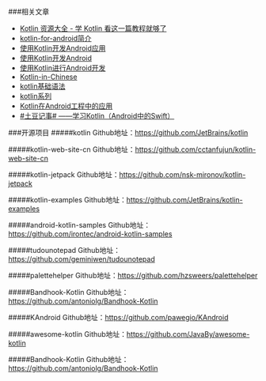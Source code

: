 ###相关文章
* [Kotlin 资源大全 - 学 Kotlin 看这一篇教程就够了](https://juejin.im/post/591dd9f544d904006c9fbb96)
* [kotlin-for-android简介](https://github.com/bboyfeiyu/android-tech-frontier/tree/master/androidweekly/kotlin-for-android%E7%AE%80%E4%BB%8B)
* [使用Kotlin开发Android应用](http://www.jianshu.com/p/b6a2cda2f806)
* [使用Kotlin开发Android](http://kymjs.com/code/2015/07/22/01/)
* [使用Kotlin进行Android开发](http://ragnraok.github.io/using-kotlin-to-write-android-app.html)
* [Kotlin-in-Chinese](https://huanglizhuo.gitbooks.io/kotlin-in-chinese/content/GettingStarted/Basic-Syntax.html)
* [kotlin基础语法](http://kymjs.com/code/2015/08/02/01/)
* [kotlin系列](http://www.cnblogs.com/tiantianbyconan/category/732921.html)
* [Kotlin在Android工程中的应用](http://www.jcodecraeer.com/a/anzhuokaifa/androidkaifa/2015/0701/3126.html)
* [#土豆记事# ——学习Kotlin（Android中的Swift）](http://segmentfault.com/a/1190000002984766)



###开源项目
#####kotlin
Github地址：https://github.com/JetBrains/kotlin

#####kotlin-web-site-cn
Github地址：https://github.com/cctanfujun/kotlin-web-site-cn

#####kotlin-jetpack
Github地址：https://github.com/nsk-mironov/kotlin-jetpack

#####kotlin-examples
Github地址：https://github.com/JetBrains/kotlin-examples

#####android-kotlin-samples
Github地址：https://github.com/irontec/android-kotlin-samples

#####tudounotepad
Github地址：https://github.com/geminiwen/tudounotepad

#####palettehelper
Github地址：https://github.com/hzsweers/palettehelper

#####Bandhook-Kotlin
Github地址：https://github.com/antoniolg/Bandhook-Kotlin

#####KAndroid
Github地址：https://github.com/pawegio/KAndroid

#####awesome-kotlin
Github地址：https://github.com/JavaBy/awesome-kotlin

#####Bandhook-Kotlin
Github地址：https://github.com/antoniolg/Bandhook-Kotlin

